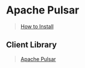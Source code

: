 # Apache Pulsar

> [How to Install](https://pulsar.apache.org/docs/next/getting-started-helm/)


## Client Library 

> [Apache Pulsar](https://github.com/Comcast/pulsar-client-go)